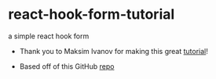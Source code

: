# react-hook-form-tutorial

a simple react hook form

- Thank you to Maksim Ivanov for making this great [tutorial](https://www.youtube.com/watch?v=kzVpgOpSkUI)!

- Based off of this GitHub [repo](https://github.com/satansdeer/formik-vs-react-hook-form)
